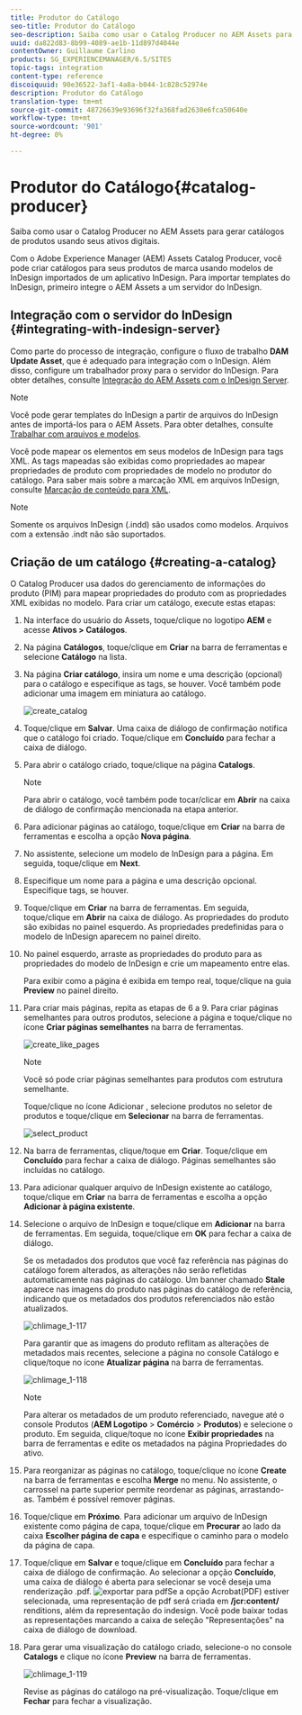 ```yaml
---
title: Produtor do Catálogo
seo-title: Produtor do Catálogo
seo-description: Saiba como usar o Catalog Producer no AEM Assets para gerar catálogos de produtos usando seus ativos digitais.
uuid: da822d83-8b99-4089-ae1b-11d897d4044e
contentOwner: Guillaume Carlino
products: SG_EXPERIENCEMANAGER/6.5/SITES
topic-tags: integration
content-type: reference
discoiquuid: 90e36522-3af1-4a8a-b044-1c828c52974e
description: Produtor do Catálogo
translation-type: tm+mt
source-git-commit: 48726639e93696f32fa368fad2630e6fca50640e
workflow-type: tm+mt
source-wordcount: '901'
ht-degree: 0%

---
```



# Produtor do Catálogo{#catalog-producer}

Saiba como usar o Catalog Producer no AEM Assets para gerar catálogos de produtos usando seus ativos digitais.

Com o Adobe Experience Manager (AEM) Assets Catalog Producer, você pode criar catálogos para seus produtos de marca usando modelos de InDesign importados de um aplicativo InDesign. Para importar templates do InDesign, primeiro integre o AEM Assets a um servidor do InDesign.

## Integração com o servidor do InDesign {#integrating-with-indesign-server}

Como parte do processo de integração, configure o fluxo de trabalho **DAM Update Asset**, que é adequado para integração com o InDesign. Além disso, configure um trabalhador proxy para o servidor do InDesign. Para obter detalhes, consulte [Integração do AEM Assets com o InDesign Server](/help/assets/indesign.md).

>[!NOTE]
>
>Você pode gerar templates do InDesign a partir de arquivos do InDesign antes de importá-los para o AEM Assets. Para obter detalhes, consulte [Trabalhar com arquivos e modelos](https://helpx.adobe.com/indesign/using/files-templates.html).
>
>Você pode mapear os elementos em seus modelos de InDesign para tags XML. As tags mapeadas são exibidas como propriedades ao mapear propriedades de produto com propriedades de modelo no produtor do catálogo. Para saber mais sobre a marcação XML em arquivos InDesign, consulte [Marcação de conteúdo para XML](https://helpx.adobe.com/indesign/using/tagging-content-xml.html).

>[!NOTE]
>
>Somente os arquivos InDesign (.indd) são usados como modelos. Arquivos com a extensão .indt não são suportados.

## Criação de um catálogo {#creating-a-catalog}

O Catalog Producer usa dados do gerenciamento de informações do produto (PIM) para mapear propriedades do produto com as propriedades XML exibidas no modelo. Para criar um catálogo, execute estas etapas:

1. Na interface do usuário do Assets, toque/clique no logotipo **AEM** e acesse **Ativos > Catálogos**.
1. Na página **Catálogos**, toque/clique em **Criar** na barra de ferramentas e selecione **Catálogo** na lista.
1. Na página **Criar catálogo**, insira um nome e uma descrição (opcional) para o catálogo e especifique as tags, se houver. Você também pode adicionar uma imagem em miniatura ao catálogo.

   ![create_catalog](assets/create_catalog.png)

1. Toque/clique em **Salvar**. Uma caixa de diálogo de confirmação notifica que o catálogo foi criado. Toque/clique em **Concluído** para fechar a caixa de diálogo.
1. Para abrir o catálogo criado, toque/clique na página **Catalogs**.

   >[!NOTE]
   >
   >Para abrir o catálogo, você também pode tocar/clicar em **Abrir** na caixa de diálogo de confirmação mencionada na etapa anterior.

1. Para adicionar páginas ao catálogo, toque/clique em **Criar** na barra de ferramentas e escolha a opção **Nova página**.
1. No assistente, selecione um modelo de InDesign para a página. Em seguida, toque/clique em **Next**.
1. Especifique um nome para a página e uma descrição opcional. Especifique tags, se houver.
1. Toque/clique em **Criar** na barra de ferramentas. Em seguida, toque/clique em **Abrir** na caixa de diálogo. As propriedades do produto são exibidas no painel esquerdo. As propriedades predefinidas para o modelo de InDesign aparecem no painel direito.
1. No painel esquerdo, arraste as propriedades do produto para as propriedades do modelo de InDesign e crie um mapeamento entre elas.

   Para exibir como a página é exibida em tempo real, toque/clique na guia **Preview** no painel direito.

1. Para criar mais páginas, repita as etapas de 6 a 9. Para criar páginas semelhantes para outros produtos, selecione a página e toque/clique no ícone **Criar páginas semelhantes** na barra de ferramentas.

   ![create_like_pages](assets/create_similar_pages.png)

   >[!NOTE]
   >
   >Você só pode criar páginas semelhantes para produtos com estrutura semelhante.

   Toque/clique no ícone Adicionar , selecione produtos no seletor de produtos e toque/clique em **Selecionar** na barra de ferramentas.

   ![select_product](assets/select_product.png)

1. Na barra de ferramentas, clique/toque em **Criar**. Toque/clique em **Concluído** para fechar a caixa de diálogo. Páginas semelhantes são incluídas no catálogo.
1. Para adicionar qualquer arquivo de InDesign existente ao catálogo, toque/clique em **Criar** na barra de ferramentas e escolha a opção **Adicionar à página existente**.
1. Selecione o arquivo de InDesign e toque/clique em **Adicionar** na barra de ferramentas. Em seguida, toque/clique em **OK** para fechar a caixa de diálogo.

   Se os metadados dos produtos que você faz referência nas páginas do catálogo forem alterados, as alterações não serão refletidas automaticamente nas páginas do catálogo. Um banner chamado **Stale** aparece nas imagens do produto nas páginas do catálogo de referência, indicando que os metadados dos produtos referenciados não estão atualizados.

   ![chlimage_1-117](assets/chlimage_1-117a.png)

   Para garantir que as imagens do produto reflitam as alterações de metadados mais recentes, selecione a página no console Catálogo e clique/toque no ícone **Atualizar página** na barra de ferramentas.

   ![chlimage_1-118](assets/chlimage_1-118a.png)

   >[!NOTE]
   >
   >Para alterar os metadados de um produto referenciado, navegue até o console Produtos (**AEM Logotipo** > **Comércio** > **Produtos**) e selecione o produto. Em seguida, clique/toque no ícone **Exibir propriedades** na barra de ferramentas e edite os metadados na página Propriedades do ativo.

1. Para reorganizar as páginas no catálogo, toque/clique no ícone **Create** na barra de ferramentas e escolha **Merge** no menu. No assistente, o carrossel na parte superior permite reordenar as páginas, arrastando-as. Também é possível remover páginas.

1. Toque/clique em **Próximo**. Para adicionar um arquivo de InDesign existente como página de capa, toque/clique em **Procurar** ao lado da caixa **Escolher página de capa** e especifique o caminho para o modelo da página de capa.
1. Toque/clique em **Salvar** e toque/clique em **Concluído** para fechar a caixa de diálogo de confirmação.
Ao selecionar a opção **Concluído**, uma caixa de diálogo é aberta para selecionar se você deseja uma renderização .pdf.
   ![exportar para ](assets/CatalogPDF.png)
pdfSe a opção Acrobat(PDF) estiver selecionada, uma representação de pdf será criada em   **/jcr:content/** renditions, além da representação do indesign. Você pode baixar todas as representações marcando a caixa de seleção &quot;Representações&quot; na caixa de diálogo de download.

1. Para gerar uma visualização do catálogo criado, selecione-o no console **Catalogs** e clique no ícone **Preview** na barra de ferramentas.

   ![chlimage_1-119](assets/chlimage_1-119a.png)

   Revise as páginas do catálogo na pré-visualização. Toque/clique em **Fechar** para fechar a visualização.

